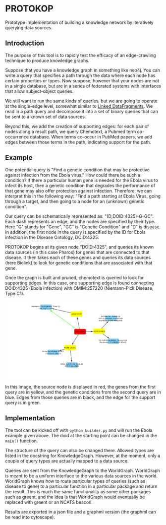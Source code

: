 # PROTOKOP
Prototype implementation of building a knowledge network by iteratively querying data sources.

## Introduction

The purpose of this tool is to rapidly test the efficacy of an edge-crawling technique to produce knowledge graphs.

Suppose that you have a knowledge graph in something like neo4j.  You can write a query that specifies a path through the data where each node has certain properties or types.  Now suppose, however that your nodes are not in a single database, but are in a series of federated systems with interfaces that allow subject-object queries.

We still want to run the same kinds of queries, but we are going to operate at the single-edge level,
somewhat similar to [Linked DataFragments](http://linkeddatafragments.org/concept/).   We read in a path query and
decompose it into a set of binary queries that can be sent to a known set of data sources.

Beyond this, we add the creation of supporting edges: for each pair of nodes along a result path, we query Chemotext, a Pubmed term co-occurrence database.  When terms co-occur in PubMed papers, we add edges between those terms in the path, indicating support for the path.

## Example

One potential query is "Find a genetic condition that may be protective against infection from the Ebola virus."   How could there be such a condition?  If there a particular human gene is needed for the Ebola virus to infect its host, then a genetic condition that degrades the performance of that gene may also offer protection against infection.  Therefore, we can interpret this in the following way:  "Find a path starting at Ebola Virus, going through a target, and then going to a node for an (unknown) genetic condition".

Our query can be schematically represented as: "(D;DOID:4325)-G-GC".  Each dash represents an edge, and the nodes are specified by their type. Here "G" stands for "Gene", "GC" is "Genetic Condition" and "D" is disease.  In addition, the first node in the query is specified by the ID for Ebola infection in the Disease Ontology, DOID:4325.

PROTOKOP begins at its given node "DOID:4325", and queries its known data sources (in this case Pharos) for genes that are connected to that disease.  It then takes each of these genes and queries its data sources (here Biolink) to look for genetic conditions that are associated with that gene.

Once the graph is built and pruned, chemotext is queried to look for supporting edges.  In this case, one supporting edge is found connecting DOID:4325 (Ebola infection) with OMIM:257220 (Niemann-Pick Disease, Type C1). 

![Example network](example1.png)

In this image, the source node is displayed in red, the genes from the first query are in yellow, and the genetic conditions from the second query are in blue.  Edges from those queries are in black, and the edge for the support query is in green.

## Implementation

The tool can be kicked off with `python builder.py` and will run the Ebola example given above.  The doid at the starting point can be changed in the `main()` function.  

The structure of the query can also be changed there.  Allowed types are listed in the docstring for KnowledgeGraph.  However, at the moment, only a couple of query types are actually mapped to a data source.

Queries are sent from the KnowledgeGraph to the WorldGraph.  WorldGraph is meant to be a uniform interface to the various data sources in the world.   WorldGraph knows how to route particular types of queries (such as disease to gene) to a particular function in a particular package and return the result.   This is much the same functionality as some other packages such as greent, and the idea is that WorldGraph would eventually be replaced with greent or an NCATS beacon.

Results are exported in a json file and a graphml version (the graphml can be read into cytoscape).
